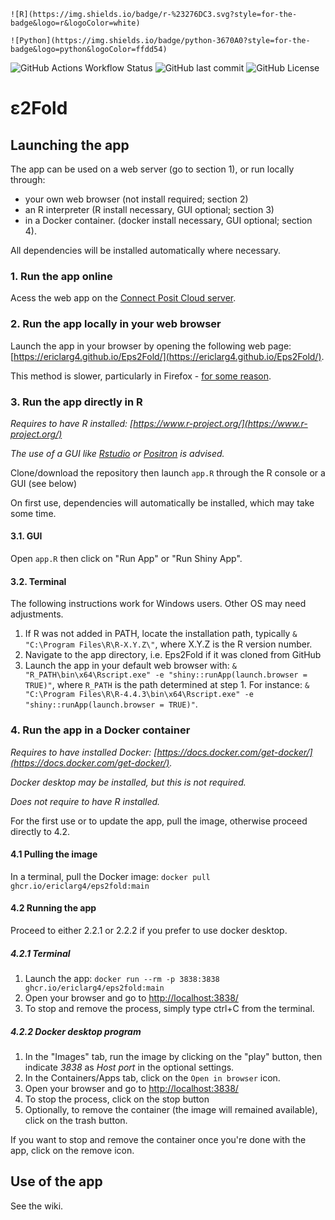 `![R](https://img.shields.io/badge/r-%23276DC3.svg?style=for-the-badge&logo=r&logoColor=white)`

`![Python](https://img.shields.io/badge/python-3670A0?style=for-the-badge&logo=python&logoColor=ffdd54)`


![GitHub Actions Workflow Status](https://img.shields.io/github/actions/workflow/status/ericlarg4/eps2fold/docker-publish.yml)
![GitHub last commit](https://img.shields.io/github/last-commit/ericlarg4/eps2fold)
![GitHub License](https://img.shields.io/github/license/ericlarg4/eps2fold)

# &epsilon;2Fold

## Launching the app

The app can be used on a web server (go to section 1), or run locally through:

* your own web browser (not install required; section 2)
* an R interpreter (R install necessary, GUI optional; section 3)
* in a Docker container. (docker install necessary, GUI optional; section 4).

All dependencies will be installed automatically where necessary.

### 1. Run the app online

Acess the web app on the [Connect Posit Cloud server](https://ericlarg4-eps2fold.share.connect.posit.cloud/).

### 2. Run the app locally in your web browser

Launch the app in your browser by opening the following web page: [https://ericlarg4.github.io/Eps2Fold/](https://ericlarg4.github.io/Eps2Fold/).

This method is slower, particularly in Firefox - [for some reason](https://github.com/posit-dev/shinylive/issues/191).

### 3. Run the app directly in R

*Requires to have R installed: [https://www.r-project.org/](https://www.r-project.org/)*

*The use of a GUI like [Rstudio](https://posit.co/download/rstudio-desktop/) or [Positron](https://positron.posit.co/) is advised.*

Clone/download the repository then launch `app.R` through the R console or a GUI (see below)

On first use, dependencies will automatically be installed, which may take some time.

#### 3.1. GUI

Open `app.R` then click on "Run App" or "Run Shiny App".

#### 3.2. Terminal

The following instructions work for Windows users. Other OS may need adjustments.

1. If R was not added in PATH, locate the installation path, typically `& "C:\Program Files\R\R-X.Y.Z\"`, where X.Y.Z is the R version number.
2. Navigate to the app directory, i.e. Eps2Fold if it was cloned from GitHub
3. Launch the app in your default web browser with: `& "R_PATH\bin\x64\Rscript.exe" -e "shiny::runApp(launch.browser = TRUE)"`, where `R_PATH` is the path determined at step 1.  For instance: `& "C:\Program Files\R\R-4.4.3\bin\x64\Rscript.exe" -e "shiny::runApp(launch.browser = TRUE)"`.

### 4. Run the app in a Docker container

*Requires to have installed Docker: [https://docs.docker.com/get-docker/](https://docs.docker.com/get-docker/).*

*Docker desktop may be installed, but this is not required.*

*Does not require to have R installed.*

For the first use or to update the app, pull the image, otherwise proceed directly to 4.2.

#### 4.1 Pulling the image

In a terminal, pull the Docker image: `docker pull ghcr.io/ericlarg4/eps2fold:main`

#### 4.2 Running the app

Proceed to either 2.2.1 or 2.2.2 if you prefer to use docker desktop.

##### 4.2.1 Terminal

1. Launch the app: `docker run --rm -p 3838:3838 ghcr.io/ericlarg4/eps2fold:main`
2. Open your browser and go to [http://localhost:3838/](http://localhost:3838/)
3. To stop and remove the process, simply type ctrl+C from the terminal.

##### 4.2.2 Docker desktop program

1. In the "Images" tab, run the image by clicking on the "play" button, then indicate *3838* as *Host port* in the optional settings.
2. In the Containers/Apps tab, click on the `Open in browser` icon.
3. Open your browser and go to [http://localhost:3838/](http://localhost:3838/)
4. To stop the process, click on the stop button
5. Optionally, to remove the container (the image will remained available), click on the trash button.

If you want to stop and remove the container once you're done with the app, click on the remove icon.

## Use of the app

See the wiki.
